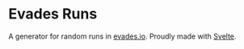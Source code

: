 # Evades Runs

A generator for random runs in [evades.io](https://evades.io). Proudly made with [Svelte](https://svelte.dev/).